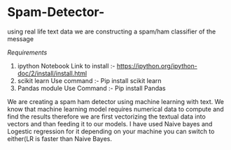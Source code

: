 # Spam-Detector-
using real life text data we are constructing a spam/ham classifier of the message

*Requirements*
1. ipython Notebook Link to install :- https://ipython.org/ipython-doc/2/install/install.html
2. scikit learn Use command :- Pip install scikit learn
3. Pandas module Use Command :- Pip install Pandas

We are creating a spam ham detector using machine learning with text.
We know that machine learning model requires numerical data to compute and find the results therefore we are first vectorizing the
textual data into vectors and than feeding it to our models.
I have used Naive bayes and Logestic regression for it depending on your machine you can switch to either(LR is faster than Naive Bayes.


